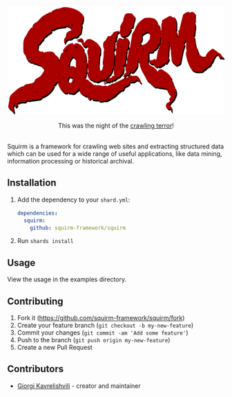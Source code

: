 <p align="center" width="100%">
    <img src="https://github.com/squirm-framework/medias/blob/master/framework.svg" height="250" href="https://github.com/squirm-framework/squirm">
</p>

<p align="center">
    This was the night of the <ins>crawling terror</ins>!<br><br>
</p>

Squirm is a framework for crawling web sites and extracting structured data which can be used for a wide range of useful applications, like data mining, information processing or historical archival.

## Installation

1. Add the dependency to your `shard.yml`:

   ```yaml
   dependencies:
     squirm:
       github: squirm-framework/squirm
   ```

2. Run `shards install`

## Usage

View the usage in the examples directory.

## Contributing

1. Fork it (<https://github.com/squirm-framework/squirm/fork>)
2. Create your feature branch (`git checkout -b my-new-feature`)
3. Commit your changes (`git commit -am 'Add some feature'`)
4. Push to the branch (`git push origin my-new-feature`)
5. Create a new Pull Request

## Contributors

- [Giorgi Kavrelishvili](https://github.com/grkek) - creator and maintainer
